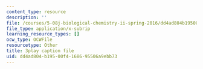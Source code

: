 ```yaml
---
content_type: resource
description: ''
file: /courses/5-08j-biological-chemistry-ii-spring-2016/dd4ad804b19500f4168695506a9ebb73_G0pi_kU22lQ.srt
file_type: application/x-subrip
learning_resource_types: []
ocw_type: OCWFile
resourcetype: Other
title: 3play caption file
uid: dd4ad804-b195-00f4-1686-95506a9ebb73
---
```

